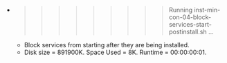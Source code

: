 * >>>>>>>>> Running inst-min-con-04-block-services-start-postinstall.sh ...
  * Block services from starting after they are being installed.
  * Disk size = 891900K. Space Used = 8K. Runtime = 00:00:00:01.
